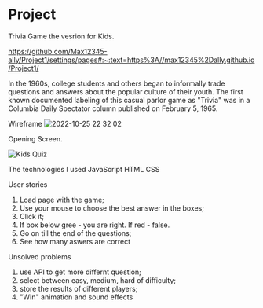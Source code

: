 # Project
Trivia Game the vesrion for Kids.

https://github.com/Max12345-ally/Project1/settings/pages#:~:text=https%3A//max12345%2Dally.github.io/Project1/


In the 1960s, college students and others began to informally trade questions and answers about the popular culture of their youth. The first known documented labeling of this casual parlor game as "Trivia" was in a Columbia Daily Spectator column published on February 5, 1965.

Wireframe
![2022-10-25 22 32 02](https://user-images.githubusercontent.com/82536307/198370764-0863e0df-0699-4ca2-a056-c4437292e7f4.jpg)



Opening Screen.

![Kids Quiz](https://user-images.githubusercontent.com/82536307/198367903-0aa77109-c1ee-4f51-8c8a-48dfce9f3aef.png)




The technologies I used
JavaScript
HTML
CSS


User stories

1) Load page with the game;
2) Use your mouse to choose the best answer in the boxes;
4) Click it;
3) If box below  gree - you are right. If red - false.
4) Go on till the end of the questions;
5) See how many aswers are correct





Unsolved problems
1) use API to get more differnt question;
2) select between easy, medium, hard of difficulty;
3) store the results of different players;
4) "WIn" animation and sound effects





